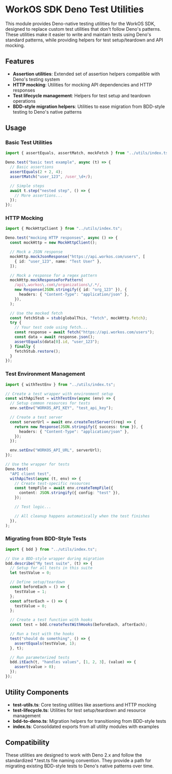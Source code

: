 # WorkOS SDK Deno Test Utilities

This module provides Deno-native testing utilities for the WorkOS SDK, designed
to replace custom test utilities that don't follow Deno's patterns. These
utilities make it easier to write and maintain tests using Deno's standard
patterns, while providing helpers for test setup/teardown and API mocking.

## Features

- **Assertion utilities**: Extended set of assertion helpers compatible with
  Deno's testing system
- **HTTP mocking**: Utilities for mocking API dependencies and HTTP responses
- **Test lifecycle management**: Helpers for test setup and teardown operations
- **BDD-style migration helpers**: Utilities to ease migration from BDD-style
  testing to Deno's native patterns

## Usage

### Basic Test Utilities

```typescript
import { assertEquals, assertMatch, mockFetch } from "../utils/index.ts";

Deno.test("basic test example", async (t) => {
  // Basic assertions
  assertEquals(2 + 2, 4);
  assertMatch("user_123", /user_\d+/);

  // Simple steps
  await t.step("nested step", () => {
    // More assertions...
  });
});
```

### HTTP Mocking

```typescript
import { MockHttpClient } from "../utils/index.ts";

Deno.test("mocking HTTP responses", async () => {
  const mockHttp = new MockHttpClient();

  // Mock a JSON response
  mockHttp.mockJsonResponse("https://api.workos.com/users", [
    { id: "user_123", name: "Test User" },
  ]);

  // Mock a response for a regex pattern
  mockHttp.mockResponseForPattern(
    /api\.workos\.com\/organizations\/.*/,
    new Response(JSON.stringify({ id: "org_123" }), {
      headers: { "Content-Type": "application/json" },
    }),
  );

  // Use the mocked fetch
  const fetchStub = stub(globalThis, "fetch", mockHttp.fetch);
  try {
    // Your test code using fetch...
    const response = await fetch("https://api.workos.com/users");
    const data = await response.json();
    assertEquals(data[0].id, "user_123");
  } finally {
    fetchStub.restore();
  }
});
```

### Test Environment Management

```typescript
import { withTestEnv } from "../utils/index.ts";

// Create a test wrapper with environment setup
const withApiTest = withTestEnv(async (env) => {
  // Setup common resources for tests
  env.setEnv("WORKOS_API_KEY", "test_api_key");

  // Create a test server
  const serverUrl = await env.createTestServer((req) => {
    return new Response(JSON.stringify({ success: true }), {
      headers: { "Content-Type": "application/json" },
    });
  });

  env.setEnv("WORKOS_API_URL", serverUrl);
});

// Use the wrapper for tests
Deno.test(
  "API client test",
  withApiTest(async (t, env) => {
    // Create test-specific resources
    const tempFile = await env.createTempFile({
      content: JSON.stringify({ config: "test" }),
    });

    // Test logic...

    // All cleanup happens automatically when the test finishes
  }),
);
```

### Migrating from BDD-Style Tests

```typescript
import { bdd } from "../utils/index.ts";

// Use a BDD-style wrapper during migration
bdd.describe("My test suite", (t) => {
  // Setup for all tests in this suite
  let testValue = 0;

  // Define setup/teardown
  const beforeEach = () => {
    testValue = 1;
  };
  const afterEach = () => {
    testValue = 0;
  };

  // Create a test function with hooks
  const test = bdd.createTestWithHooks(beforeEach, afterEach);

  // Run a test with the hooks
  test("should do something", () => {
    assertEquals(testValue, 1);
  }, t);

  // Run parameterized tests
  bdd.itEach(t, "handles values", [1, 2, 3], (value) => {
    assert(value > 0);
  });
});
```

## Utility Components

- **test-utils.ts**: Core testing utilities like assertions and HTTP mocking
- **test-lifecycle.ts**: Utilities for test setup/teardown and resource
  management
- **bdd-to-deno.ts**: Migration helpers for transitioning from BDD-style tests
- **index.ts**: Consolidated exports from all utility modules with examples

## Compatibility

These utilities are designed to work with Deno 2.x and follow the standardized
*.test.ts file naming convention. They provide a path for migrating existing
BDD-style tests to Deno's native patterns over time.
